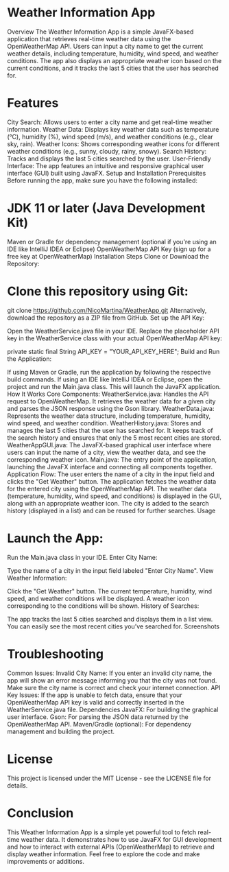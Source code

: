 # Weather Information App
Overview The Weather Information App is a simple JavaFX-based application that retrieves real-time weather data using the OpenWeatherMap API. Users can input a city name to get the current weather details, including temperature, humidity, wind speed, and weather conditions. The app also displays an appropriate weather icon based on the current conditions, and it tracks the last 5 cities that the user has searched for.

# Features
City Search: Allows users to enter a city name and get real-time weather information. Weather Data: Displays key weather data such as temperature (°C), humidity (%), wind speed (m/s), and weather conditions (e.g., clear sky, rain). Weather Icons: Shows corresponding weather icons for different weather conditions (e.g., sunny, cloudy, rainy, snowy). Search History: Tracks and displays the last 5 cities searched by the user. User-Friendly Interface: The app features an intuitive and responsive graphical user interface (GUI) built using JavaFX. Setup and Installation Prerequisites Before running the app, make sure you have the following installed:

# JDK 11 or later (Java Development Kit)
Maven or Gradle for dependency management (optional if you're using an IDE like IntelliJ IDEA or Eclipse) OpenWeatherMap API Key (sign up for a free key at OpenWeatherMap) Installation Steps Clone or Download the Repository:

# Clone this repository using Git:
git clone https://github.com/NicoMartina/WeatherApp.git Alternatively, download the repository as a ZIP file from GitHub. Set up the API Key:

Open the WeatherService.java file in your IDE. Replace the placeholder API key in the WeatherService class with your actual OpenWeatherMap API key:

private static final String API_KEY = "YOUR_API_KEY_HERE"; Build and Run the Application:

If using Maven or Gradle, run the application by following the respective build commands. If using an IDE like IntelliJ IDEA or Eclipse, open the project and run the Main.java class. This will launch the JavaFX application. How It Works Core Components: WeatherService.java: Handles the API request to OpenWeatherMap. It retrieves the weather data for a given city and parses the JSON response using the Gson library. WeatherData.java: Represents the weather data structure, including temperature, humidity, wind speed, and weather condition. WeatherHistory.java: Stores and manages the last 5 cities that the user has searched for. It keeps track of the search history and ensures that only the 5 most recent cities are stored. WeatherAppGUI.java: The JavaFX-based graphical user interface where users can input the name of a city, view the weather data, and see the corresponding weather icon. Main.java: The entry point of the application, launching the JavaFX interface and connecting all components together. Application Flow: The user enters the name of a city in the input field and clicks the "Get Weather" button. The application fetches the weather data for the entered city using the OpenWeatherMap API. The weather data (temperature, humidity, wind speed, and conditions) is displayed in the GUI, along with an appropriate weather icon. The city is added to the search history (displayed in a list) and can be reused for further searches. Usage

# Launch the App:
Run the Main.java class in your IDE. Enter City Name:

Type the name of a city in the input field labeled "Enter City Name". View Weather Information:

Click the "Get Weather" button.
The current temperature, humidity, wind speed, and weather conditions will be displayed. A weather icon corresponding to the conditions will be shown. History of Searches:

The app tracks the last 5 cities searched and displays them in a list view. You can easily see the most recent cities you’ve searched for. Screenshots

# Troubleshooting
Common Issues: Invalid City Name: If you enter an invalid city name, the app will show an error message informing you that the city was not found. Make sure the city name is correct and check your internet connection. API Key Issues: If the app is unable to fetch data, ensure that your OpenWeatherMap API key is valid and correctly inserted in the WeatherService.java file. Dependencies JavaFX: For building the graphical user interface. Gson: For parsing the JSON data returned by the OpenWeatherMap API. Maven/Gradle (optional): For dependency management and building the project.

# License
This project is licensed under the MIT License - see the LICENSE file for details.

# Conclusion
This Weather Information App is a simple yet powerful tool to fetch real-time weather data. It demonstrates how to use JavaFX for GUI development and how to interact with external APIs (OpenWeatherMap) to retrieve and display weather information. Feel free to explore the code and make improvements or additions.
